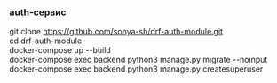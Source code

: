 ### auth-сервис 

git clone https://github.com/sonya-sh/drf-auth-module.git  
cd drf-auth-module  
docker-compose up --build  
docker-compose exec backend python3 manage.py migrate --noinput  
docker-compose exec backend python3 manage.py createsuperuser  
